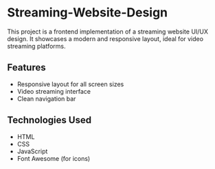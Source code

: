 # Streaming-Website-Design

This project is a frontend implementation of a streaming website UI/UX design. It showcases a modern and responsive layout, ideal for video streaming platforms.

## Features
- Responsive layout for all screen sizes
- Video streaming interface
- Clean navigation bar

## Technologies Used
- HTML
- CSS
- JavaScript
- Font Awesome (for icons)
